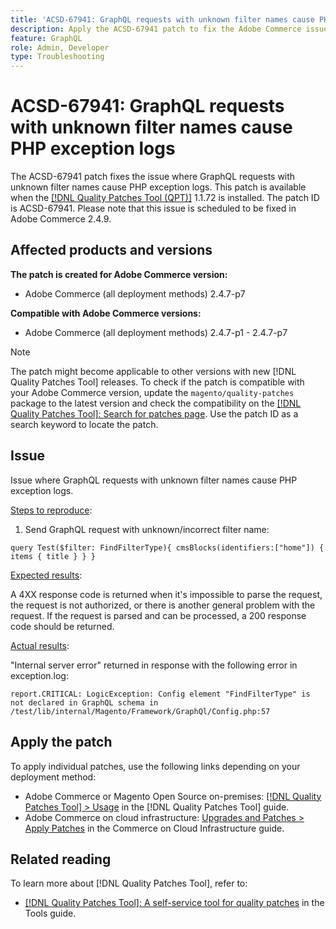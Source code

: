```yaml
---
title: 'ACSD-67941: GraphQL requests with unknown filter names cause PHP exception logs'
description: Apply the ACSD-67941 patch to fix the Adobe Commerce issue where GraphQL requests with unknown filter names causing PHP Exception Logs.
feature: GraphQL
role: Admin, Developer
type: Troubleshooting
---
```


# ACSD-67941: GraphQL requests with unknown filter names cause PHP exception logs

The ACSD-67941 patch fixes the issue where GraphQL requests with unknown filter names cause PHP exception logs. This patch is available when the [[!DNL Quality Patches Tool (QPT)]](/help/tools/quality-patches-tool/quality-patches-tool-to-self-serve-quality-patches.md) 1.1.72 is installed. The patch ID is ACSD-67941. Please note that this issue is scheduled to be fixed in Adobe Commerce 2.4.9.

## Affected products and versions

**The patch is created for Adobe Commerce version:**

* Adobe Commerce (all deployment methods) 2.4.7-p7

**Compatible with Adobe Commerce versions:**

* Adobe Commerce (all deployment methods) 2.4.7-p1 - 2.4.7-p7

>[!NOTE]
>
>The patch might become applicable to other versions with new [!DNL Quality Patches Tool] releases. To check if the patch is compatible with your Adobe Commerce version, update the `magento/quality-patches` package to the latest version and check the compatibility on the [[!DNL Quality Patches Tool]: Search for patches page](https://experienceleague.adobe.com/tools/commerce-quality-patches/index.html). Use the patch ID as a search keyword to locate the patch.

## Issue

Issue where GraphQL requests with unknown filter names cause PHP exception logs.

<u>Steps to reproduce</u>:

1. Send GraphQL request with unknown/incorrect filter name:

```
query Test($filter: FindFilterType){ cmsBlocks(identifiers:["home"]) { items { title } } }
```

<u>Expected results</u>:

A 4XX response code is returned when it's impossible to parse the request, the request is not authorized, or there is another general problem with the request. If the request is parsed and can be processed, a 200 response code should be returned.

<u>Actual results</u>:

"Internal server error" returned in response with the following error in exception.log:

```
report.CRITICAL: LogicException: Config element "FindFilterType" is not declared in GraphQL schema in /test/lib/internal/Magento/Framework/GraphQl/Config.php:57
```

## Apply the patch

To apply individual patches, use the following links depending on your deployment method:

* Adobe Commerce or Magento Open Source on-premises: [[!DNL Quality Patches Tool] > Usage](/help/tools/quality-patches-tool/usage.md) in the [!DNL Quality Patches Tool] guide.
* Adobe Commerce on cloud infrastructure: [Upgrades and Patches > Apply Patches](https://experienceleague.adobe.com/docs/commerce-cloud-service/user-guide/develop/upgrade/apply-patches.html) in the Commerce on Cloud Infrastructure guide.

## Related reading

To learn more about [!DNL Quality Patches Tool], refer to:

* [[!DNL Quality Patches Tool]: A self-service tool for quality patches](/help/tools/quality-patches-tool/quality-patches-tool-to-self-serve-quality-patches.md) in the Tools guide.